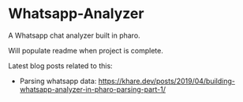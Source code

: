 # Whatsapp-Analyzer
A Whatsapp chat analyzer built in pharo.

Will populate readme when project is complete.

Latest blog posts related to this:
- Parsing whatsapp data: https://khare.dev/posts/2019/04/building-whatsapp-analyzer-in-pharo-parsing-part-1/
